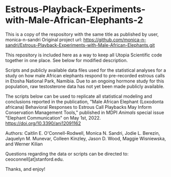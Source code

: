 # Estrous-Playback-Experiments-with-Male-African-Elephants-2
This is a copy of the respository with the same title as published by user, monica-n-sandri
Original project url: https://github.com/monica-n-sandri/Estrous-Playback-Experiments-with-Male-African-Elephants.git

This repository is included here as a way to keep all Utopia Scientific code together in one place. See below for modified description.

Scripts and publicly available data files used for the statistical analyses for a study on how male African elephants respond to pre-recorded estrous calls in Etosha National Park, Namibia. Due to an ongoing hormone study for this population, raw testosterone data has not yet been made publicly available.

The scripts below can be used to replicate all statistical modeling and conclusions reported in the publication, "Male African Elephant (Loxodonta africana) Behavioral Responses to Estrous Call Playbacks May Inform Conservation Management Tools," published in MDPI _Animals_ special issue "Elephant Communication" on May 1st, 2022.
https://doi.org/10.3390/ani12091162

Authors: Caitlin E. O'Connell-Rodwell, Monica N. Sandri, Jodie L. Berezin, Jaquelyn M. Munevar, Colleen Kinzley, Jason D. Wood, Maggie Wisniewska, and Werner Kilian

Questions regarding the data or scripts can be directed to: ceoconnell[at]stanford.edu.

Thanks, and enjoy!
